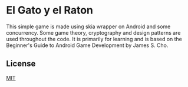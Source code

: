 # El Gato y el Raton

This simple game is made using skia wrapper on Android and some concurrency.
Some game theory, cryptography and design patterns are used throughout the code.
It is primarily for learning and is based on the Beginner's Guide to Android Game Development by James S. Cho.

## License
[MIT](https://spdx.org/licenses/MIT)
